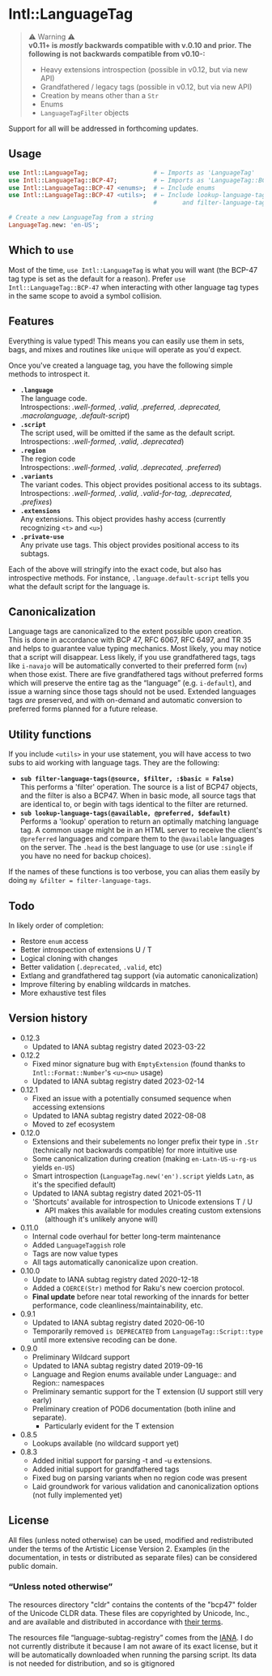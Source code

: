 # Intl::LanguageTag

> ⚠︎ Warning ⚠︎  
> **v0.11+ is *mostly* backwards compatible with v.0.10 and prior.  The following is not backwards compatible from v0.10-:**
>  * Heavy extensions introspection (possible in v0.12, but via new API)
>  * Grandfathered / legacy tags (possible in v0.12, but via new API)
>  * Creation by means other than a `Str`
>  * Enums
>  * `LanguageTagFilter` objects
  
Support for all will be addressed in forthcoming updates.

## Usage

```raku
use Intl::LanguageTag;                  # ← Imports as 'LanguageTag'
use Intl::LanguageTag::BCP-47;          # ← Imports as 'LanguageTag::BCP-47'
use Intl::LanguageTag::BCP-47 <enums>;  # ← Include enums
use Intl::LanguageTag::BCP-47 <utils>;  # ← Include lookup-language-tags
                                        #       and filter-language-tags subs

# Create a new LanguageTag from a string
LanguageTag.new: 'en-US';
```

## Which to `use`
Most of the time, `use Intl::LanguageTag` is what you will want (the BCP-47 tag type is set as the default for a reason).
Prefer `use Intl::LanguageTag::BCP-47` when interacting with other language tag types in the same scope to avoid a symbol collision.

## Features

Everything is value typed!  This means you can easily use them in sets, bags, and mixes and routines like `unique` will operate as you'd expect.

Once you've created a language tag, you have the following simple methods to introspect it.

  * **`.language`**  
  The language code.  
  Introspections: *.well-formed, .valid, .preferred, .deprecated, .macrolanguage, .default-script*)
  * **`.script`**  
  The script used, will be omitted if the same as the default script.  
  Introspections: *.well-formed, .valid, .deprecated*)
  * **`.region`**  
  The region code  
  Introspections: *.well-formed, .valid, .deprecated, .preferred*)
  * **`.variants`**  
  The variant codes. This object provides positional access to its subtags.  
  Introspections: *.well-formed, .valid, .valid-for-tag, .deprecated, .prefixes*)
  * **`.extensions`**  
  Any extensions.  This object provides hashy access (currently recognizing `<t>` and `<u>`)
  * **`.private-use`**  
  Any private use tags. This object provides positional access to its subtags.
  
Each of the above will stringify into the exact code, but also has introspective methods. 
For instance, `.language.default-script` tells you what the default script for the language is.

## Canonicalization

Language tags are canonicalized to the extent possible upon creation.  
This is done in accordance with BCP 47, RFC 6067, RFC 6497, and TR 35 and helps to guarantee value typing mechanics.
Most likely, you may notice that a script will disappear.
Less likely, if you use grandfathered tags, tags like `i-navajo` will be automatically converted to their preferred form (`nv`) when those exist.
There are five grandfathered tags without preferred forms which will preserve the entire tag as the “language” (e.g. `i-default`), and issue a warning since those tags should not be used.
Extended languages tags *are* preserved, and with on-demand and automatic conversion to preferred forms planned for a future release.

## Utility functions

If you include `<utils>` in your use statement, you will have access to two subs to aid working with language tags.
They are the following:

 * **`sub filter-language-tags(@source, $filter, :$basic = False)`**  
 This performs a 'filter' operation.  The source is a list of BCP47 objects, and the filter is also a BCP47. 
 When in basic mode, all source tags that are identical to, or begin with tags identical to the filter are returned.
 * **`sub lookup-language-tags(@available, @preferred, $default)`**  
 Performs a 'lookup' operation to return an optimally matching language tag. 
 A common usage might be in an HTML server to receive the client's `@preferred` languages and compare them
 to the `@available` languages on the server.  The `.head` is the best language to use (or use `:single` if you have no need for backup choices).
 
If the names of these functions is too verbose, you can alias them easily by doing `my &filter = filter-language-tags`.

## Todo

In likely order of completion:

  * Restore `enum` access
  * Better introspection of extensions U / T
  * Logical cloning with changes
  * Better validation (`.deprecated`, `.valid`, etc)
  * Extlang and grandfathered tag support (via automatic canonicalization)
  * Improve filtering by enabling wildcards in matches.
  * More exhaustive test files

## Version history
- 0.12.3
  - Updated to IANA subtag registry dated 2023-03-22
- 0.12.2 
  - Fixed minor signature bug with `EmptyExtension` (found thanks to `Intl::Format::Number`'s `<u><nu>` usage)
  - Updated to IANA subtag registry dated 2023-02-14 
- 0.12.1
  - Fixed an issue with a potentially consumed sequence when accessing extensions
  - Updated to IANA subtag registry dated 2022-08-08
  - Moved to zef ecosystem
- 0.12.0
  - Extensions and their subelements no longer prefix their type in `.Str` (technically not backwards compatible) for more intuitive use
  - Some canonicalization during creation (making `en-Latn-US-u-rg-us` yields `en-US`)
  - Smart introspection (`LanguageTag.new('en').script` yields `Latn`, as it's the specified default)
  - Updated to IANA subtag registry dated 2021-05-11
  - 'Shortcuts' available for introspection to Unicode extensions T / U
    - API makes this available for modules creating custom extensions (although it's unlikely anyone will)
- 0.11.0
  - Internal code overhaul for better long-term maintenance
  - Added `LanguageTaggish` role
  - Tags are now value types 
  - All tags automatically canonicalize upon creation.
- 0.10.0
  - Update to IANA subtag registry dated 2020-12-18
  - Added a `COERCE(Str)` method for Raku's new coercion protocol.
  - **Final update** before near total reworking of the innards for better performance, code cleanliness/maintainability, etc.
- 0.9.1
  - Updated to IANA subtag registry dated 2020-06-10
  - Temporarily removed `is DEPRECATED` from `LanguageTag::Script::type` until more extensive recoding can be done.
- 0.9.0
  - Preliminary Wildcard support
  - Updated to IANA subtag registry dated 2019-09-16
  - Language and Region enums available under Language:: and Region:: namespaces
  - Preliminary semantic support for the T extension (U support still very early)
  - Preliminary creation of POD6 documentation (both inline and separate).
    - Particularly evident for the T extension
- 0.8.5
  - Lookups available (no wildcard support yet)
- 0.8.3
   - Added initial support for parsing -t and -u extensions.
   - Added initial support for grandfathered tags
   - Fixed bug on parsing variants when no region code was present
   - Laid groundwork for various validation and canonicalization options (not fully implemented yet)

## License

All files (unless noted otherwise) can be used, modified and redistributed
under the terms of the Artistic License Version 2. Examples (in the
documentation, in tests or distributed as separate files) can be considered
public domain.

### “Unless noted otherwise”

The resources directory "cldr" contains the contents of the "bcp47" folder
of the Unicode CLDR data.  These files are copyrighted by Unicode, Inc., and
are available and distributed in accordance with
[their terms](http://www.unicode.org/copyright.html).

The resources file “language-subtag-registry” comes from the
[IANA](https://www.iana.org/assignments/language-subtag-registry).  I do not
currently distribute it because I am not aware of its exact license, but it 
will be automatically downloaded when running the parsing script.  Its data
is not needed for distribution, and so is gitignored
